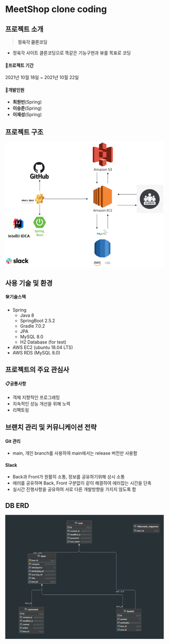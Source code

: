 # MeetShop clone coding

## 프로젝트 소개

> **정육각 클론코딩**

- 정육각 사이트 클론코딩으로 똑같은 기능구현과 뷰를 목표로 코딩 

  




#### &#128198;**프로젝트 기간**

2021년 10월 18일 ~ 2021년 10월 22일

#### 👥개발인원

- **최원빈**(Spring)
- **이승준**(Spring)
- **이재성**(Spring)



## 프로젝트 구조

![kouzo](./readme-img/kouzo.png)





## 사용 기술 및 환경

#### 🛠기술스텍

- Spring
  - Java 8 
  - SpringBoot 2.5.2
  - Gradle 7.0.2
  - JPA
  - MySQL 8.0
  - H2 Database (for test)
- AWS EC2 (ubuntu 18.04 LTS)
- AWS RDS (MySQL 8.0)



## 프로젝트의 주요 관심사 

#### 📋공통사항

- 객체 지향적인 프로그래밍
- 지속적인 성능 개선을 위해 노력
- 리팩토링



## 브랜치 관리 및 커뮤니케이션 전략

#### Git 관리

- main, 개인 branch를 사용하여 main에서는 release 버전만 사용함



#### Slack

- Back과 Front가 원활히 소통, 정보를 공유하기위해 상시 소통
- 에러를 공유하며 Back, Front 구분없이 같이 해결하여 에러잡는 시간을 단축
- 실시간 진행사항을 공유하여 서로 다른 개발방향을 가지지 않도록 함 





## DB ERD

![erd](./readme-img/erd.png)
